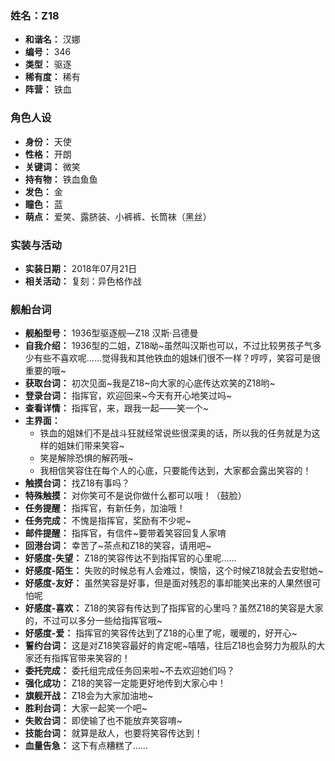 ### 姓名：Z18
* **和谐名：** 汉娜
* **编号：** 346
* **类型：** 驱逐
* **稀有度：** 稀有
* **阵营：** 铁血


### 角色人设
* **身份：** 天使
* **性格：** 开朗
* **关键词：** 微笑
* **持有物：** 铁血鱼鱼
* **发色：** 金
* **瞳色：** 蓝
* **萌点：** 爱笑、露脐装、小裤裤、长筒袜（黑丝）


### 实装与活动
* **实装日期：** 2018年07月21日
* **相关活动：** 复刻：异色格作战


### 舰船台词
* **舰船型号：** 1936型驱逐舰—Z18 汉斯·吕德曼
* **自我介绍：** 1936型的二姐，Z18呦~虽然叫汉斯也可以，不过比较男孩子气多少有些不喜欢呢……觉得我和其他铁血的姐妹们很不一样？哼哼，笑容可是很重要的哦~
* **获取台词：** 初次见面~我是Z18~向大家的心底传达欢笑的Z18哟~
* **登录台词：** 指挥官，欢迎回来~今天有开心地笑过吗~
* **查看详情：** 指挥官，来，跟我一起——笑一个~
* **主界面：**
  * 铁血的姐妹们不是战斗狂就经常说些很深奥的话，所以我的任务就是为这样的姐妹们带来笑容~
  * 笑是解除恐惧的解药哦~
  * 我相信笑容住在每个人的心底，只要能传达到，大家都会露出笑容的！
* **触摸台词：** 找Z18有事吗？
* **特殊触摸：** 对你笑可不是说你做什么都可以哦！（鼓脸）
* **任务提醒：** 指挥官，有新任务，加油哦！
* **任务完成：** 不愧是指挥官，奖励有不少呢~
* **邮件提醒：** 指挥官，有信件~要带着笑容回复人家唷
* **回港台词：** 幸苦了~茶点和Z18的笑容，请用吧~
* **好感度-失望：** Z18的笑容传达不到指挥官的心里呢……
* **好感度-陌生：** 失败的时候总有人会难过，懊恼，这个时候Z18就会去安慰她~
* **好感度-友好：** 虽然笑容是好事，但是面对残忍的事却能笑出来的人果然很可怕呢
* **好感度-喜欢：** Z18的笑容有传达到了指挥官的心里吗？虽然Z18的笑容是大家的，不过可以多分一些给指挥官哦~
* **好感度-爱：** 指挥官的笑容传达到了Z18的心里了呢，暖暖的，好开心~
* **誓约台词：** 这是对Z18笑容最好的肯定呢~嘻嘻，往后Z18也会努力为舰队的大家还有指挥官带来笑容的！
* **委托完成：** 委托组完成任务回来啦~不去欢迎她们吗？
* **强化成功：** Z18的笑容一定能更好地传到大家心中！
* **旗舰开战：** Z18会为大家加油地~
* **胜利台词：** 大家一起笑一个吧~
* **失败台词：** 即使输了也不能放弃笑容唷~
* **技能台词：** 就算是敌人，也要将笑容传达到！
* **血量告急：** 这下有点糟糕了……
